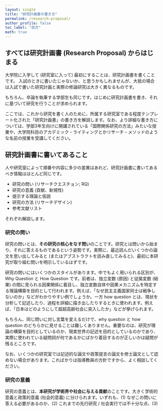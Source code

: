 ```yaml
---
layout: single
title: "研究計画書の書き方"
permalink: /research-proposal/
author_profile: false
toc_label: "目次"
math: true
---
```


## すべては研究計画書 (Research Proposal) からはじまる
大学院に入学して (研究室に入って) 最初にすることは、研究計画書を書くことです。
入試のときに書いたじゃないか、と思うかもしれませんが、大抵の場合は入試で書いた研究計画と実際の修論研究は大きく異なるものです。

もちろん、卒論を執筆する学部生も同じです。はじめに研究計画書を書き、それに基づいて研究を行うことが求められます。

ここでは、これから研究を書く人のために、所属する研究室である程度テンプレート化された「研究計画書」の書き方を解説します。なお、より詳細な書き方については、学部3年生向けに開講されている「国際関係研究の方法」みたいな授業や、大学院科目のアカデミック・ライティングとかリサーチ・メソッドのような名前の授業を受講してください。

## 研究計画書に書いてあること
人や研究室によって順番や内容に多少の差異はあれど、研究計画書に書いてあるべき情報はほとんど同じです。

- 研究の問い (リサーチクエスチョン; RQ)
- 研究の意義 (貢献、新規性)
- 提示する理論と仮説
- 研究の方法 (リサーチデザイン)
- 参考文献リスト

それぞれ解説します。

### 研究の問い
研究の問いとは、**その研究の核心をなす問い**のことです。研究とは問いから始まり、それに答えるものであるという姿勢です。実際に、最近読んだいくつかの論文を思い出してみると (またはアブストラクトを読み直してみると)、最初に本研究が取り組む問いを明示しているはずです。

研究の問いにはいくつかのスタイルがあります。中でもよく用いられる区別が、Why Question と How Question です。前者は、独立変数 (原因) と従属変数 (結果) の間に見られる因果関係に着目し、独立変数自体や因果メカニズムを特定する理論構築を目的として行われます。例えば、「なぜ民主主義国家同士は戦争しないのか」などがわかりやすい例でしょうか。一方 how question とは、現状を分析して記述したり、過程を詳細に描き出したりするときに使われます。例えば、「日本はどのようにして超超高齢社会に突入したか」などが挙げられます。

もちろん、同じ問いに対し言葉を変えるだけで、why question と how question のどちらかに見せることは難しくありません。重要なのは、研究が理論の構築を目的としているのか、現実世界の記述を目的としているのかであり、実際に使われている疑問詞が何であるかにばかり着目するのが正しいかは疑問が残るところです。

なお、いくつかの研究室では記述的な論文や政策提言の論文を修士論文として認めない場合があります。こればかりは指導教員の方針ですから、よく相談してください。

### 研究の意義
研究の意義とは、**本研究が学術界や社会に与える貢献**のことです。大きく学術的意義と政策的意義 (社会的意義) に分けられます。いずれも、(1) なぜこの問いに答える必要があるのか、(2) これまでの先行研究 / 社会実行では不十分な点、(3) 